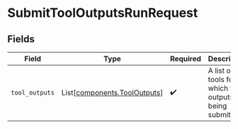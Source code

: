 # SubmitToolOutputsRunRequest


## Fields

| Field                                                                  | Type                                                                   | Required                                                               | Description                                                            |
| ---------------------------------------------------------------------- | ---------------------------------------------------------------------- | ---------------------------------------------------------------------- | ---------------------------------------------------------------------- |
| `tool_outputs`                                                         | List[[components.ToolOutputs](../../models/components/tooloutputs.md)] | :heavy_check_mark:                                                     | A list of tools for which the outputs are being submitted.             |